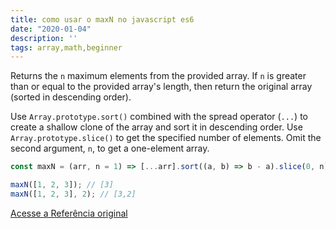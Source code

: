 ```yaml
---
title: como usar o maxN no javascript es6
date: "2020-01-04"
description: ''
tags: array,math,beginner
---
```


Returns the `n` maximum elements from the provided array.
If `n` is greater than or equal to the provided array's length, then return the original array (sorted in descending order).

Use `Array.prototype.sort()` combined with the spread operator (`...`) to create a shallow clone of the array and sort it in descending order.
Use `Array.prototype.slice()` to get the specified number of elements.
Omit the second argument, `n`, to get a one-element array.

```js
const maxN = (arr, n = 1) => [...arr].sort((a, b) => b - a).slice(0, n);
```

```js
maxN([1, 2, 3]); // [3]
maxN([1, 2, 3], 2); // [3,2]
```


[Acesse a Referência original](http://github.com/30-seconds/)
